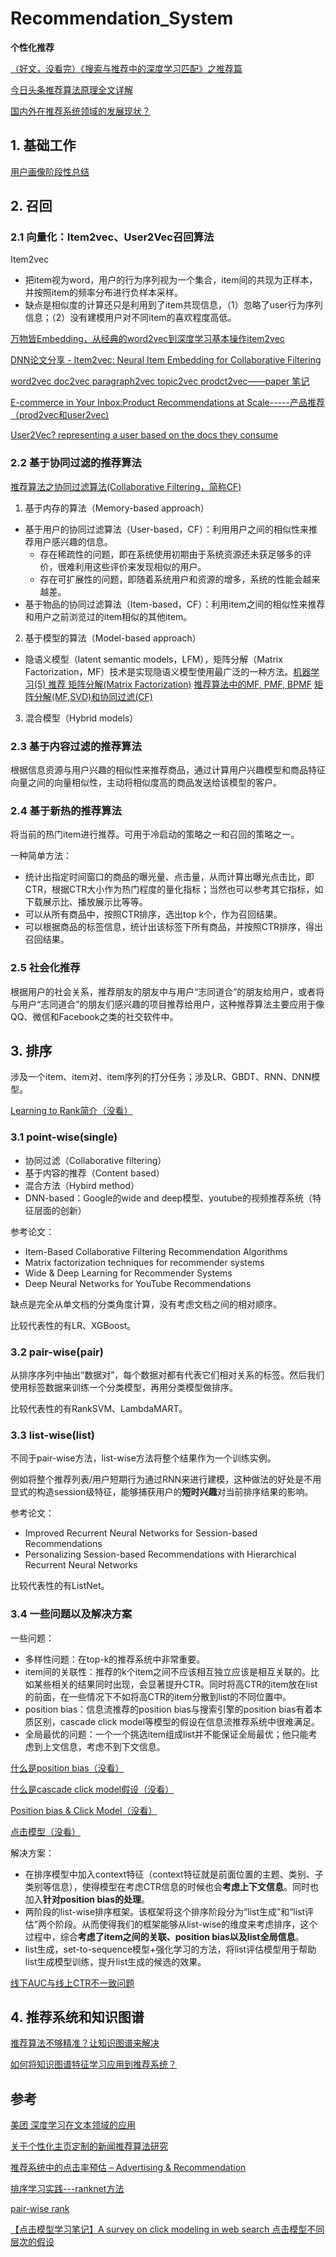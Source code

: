 # Recommendation\_System

**个性化推荐**

[（好文，没看完）《搜索与推荐中的深度学习匹配》之推荐篇](https://zhuanlan.zhihu.com/p/45849695)

[今日头条推荐算法原理全文详解](http://lusongsong.com/info/post/9829.html)

[国内外在推荐系统领域的发展现状？](https://www.zhihu.com/question/29531839/answer/554371884)

## 1. 基础工作

[用户画像阶段性总结](http://rongzijing.win/index.php/archives/182/)

## 2. 召回

### 2.1 向量化：Item2vec、User2Vec召回算法

Item2vec
* 把item视为word，用户的行为序列视为一个集合，item间的共现为正样本，并按照item的频率分布进行负样本采样。
* 缺点是相似度的计算还只是利用到了item共现信息，（1）忽略了user行为序列信息；（2）没有建模用户对不同item的喜欢程度高低。

[万物皆Embedding，从经典的word2vec到深度学习基本操作item2vec](https://zhuanlan.zhihu.com/p/53194407)

[DNN论文分享 - Item2vec: Neural Item Embedding for Collaborative Filtering](https://zhuanlan.zhihu.com/p/24339183)

[word2vec doc2vec paragraph2vec topic2vec prodct2vec——paper 笔记](https://blog.csdn.net/wang2008start/article/details/78775289?utm_source=blogxgwz1)

[E-commerce in Your Inbox:Product Recommendations at Scale-----产品推荐（prod2vec和user2vec)](http://www.cnblogs.com/Lee-yl/p/9833279.html)

[User2Vec? representing a user based on the docs they consume](https://stackoverflow.com/questions/46426380/user2vec-representing-a-user-based-on-the-docs-they-consume)

### 2.2 基于协同过滤的推荐算法

[推荐算法之协同过滤算法(Collaborative Filtering，简称CF)](http://rongzijing.win/index.php/archives/40/)

1. 基于内存的算法（Memory-based approach）
* 基于用户的协同过滤算法（User-based，CF）：利用用户之间的相似性来推荐用户感兴趣的信息。
  * 存在稀疏性的问题，即在系统使用初期由于系统资源还未获足够多的评价，很难利用这些评价来发现相似的用户。
  * 存在可扩展性的问题，即随着系统用户和资源的增多，系统的性能会越来越差。
* 基于物品的协同过滤算法（Item-based，CF）：利用item之间的相似性来推荐和用户之前浏览过的item相似的其他item。

2. 基于模型的算法（Model-based approach）
* 隐语义模型（latent semantic models，LFM），矩阵分解（Matrix Factorization，MF）技术是实现隐语义模型使用最广泛的一种方法。[机器学习(5) 推荐 矩阵分解(Matrix Factorization)](https://blog.csdn.net/GZHermit/article/details/73920755) [推荐算法中的MF, PMF, BPMF](https://blog.csdn.net/shulixu/article/details/75349138) [矩阵分解(MF,SVD)和协同过滤(CF)](https://blog.csdn.net/u012151283/article/details/77716085)

3. 混合模型（Hybrid models）

### 2.3 基于内容过滤的推荐算法

根据信息资源与用户兴趣的相似性来推荐商品，通过计算用户兴趣模型和商品特征向量之间的向量相似性，主动将相似度高的商品发送给该模型的客户。

### 2.4 基于新热的推荐算法

将当前的热门item进行推荐。可用于冷启动的策略之一和召回的策略之一。

一种简单方法：
* 统计出指定时间窗口的商品的曝光量、点击量，从而计算出曝光点击比，即CTR，根据CTR大小作为热门程度的量化指标；当然也可以参考其它指标，如下载展示比、播放展示比等等。
* 可以从所有商品中，按照CTR排序，选出top k个，作为召回结果。
* 可以根据商品的标签信息，统计出该标签下所有商品，并按照CTR排序，得出召回结果。

### 2.5 社会化推荐

根据用户的社会关系，推荐朋友的朋友中与用户“志同道合”的朋友给用户，或者将与用户“志同道合”的朋友们感兴趣的项目推荐给用户，这种推荐算法主要应用于像QQ、微信和Facebook之类的社交软件中。

## 3. 排序

涉及一个item、item对、item序列的打分任务；涉及LR、GBDT、RNN、DNN模型。

[Learning to Rank简介（没看）](https://www.cnblogs.com/bentuwuying/p/6681943.html)

### 3.1 point-wise(single)

* 协同过滤（Collaborative filtering）
* 基于内容的推荐（Content based）
* 混合方法（Hybird method）
* DNN-based：Google的wide and deep模型、youtube的视频推荐系统（特征层面的创新）

参考论文：

* Item-Based Collaborative Filtering Recommendation Algorithms
* Matrix factorization techniques for recommender systems
* Wide & Deep Learning for Recommender Systems
* Deep Neural Networks for YouTube Recommendations

缺点是完全从单文档的分类角度计算，没有考虑文档之间的相对顺序。

比较代表性的有LR、XGBoost。

### 3.2 pair-wise(pair)

从排序序列中抽出“数据对”，每个数据对都有代表它们相对关系的标签。然后我们使用标签数据来训练一个分类模型，再用分类模型做排序。

比较代表性的有RankSVM、LambdaMART。

### 3.3 list-wise(list)

不同于pair-wise方法，list-wise方法将整个结果作为一个训练实例。

例如将整个推荐列表/用户短期行为通过RNN来进行建模，这种做法的好处是不用显式的构造session级特征，能够捕获用户的**短时兴趣**对当前排序结果的影响。

参考论文：

* Improved Recurrent Neural Networks for Session-based Recommendations
* Personalizing Session-based Recommendations with Hierarchical Recurrent Neural Networks

比较代表性的有ListNet。

### 3.4 一些问题以及解决方案

一些问题：

* 多样性问题：在top-k的推荐系统中非常重要。
* item间的关联性：推荐的k个item之间不应该相互独立应该是相互关联的。比如某些相关的结果同时出现，会显著提升CTR。同时将高CTR的item放在list的前面，在一些情况下不如将高CTR的item分散到list的不同位置中。
* position bias：信息流推荐的position bias与搜索引擎的position bias有着本质区别，cascade click model等模型的假设在信息流推荐系统中很难满足。
* 全局最优的问题：一个一个挑选item组成list并不能保证全局最优；他只能考虑到上文信息，考虑不到下文信息。

[什么是position bias（没看）](https://www.google.com.hk/search?safe=strict&ei=tBcIXK3EOou9rQHT3KD4Bw&q=%E4%BB%80%E4%B9%88%E6%98%AFposition+bias&oq=%E4%BB%80%E4%B9%88%E6%98%AFposition+bias&gs_l=psy-ab.3...17177.19764..19910...0.0..0.199.1857.0j10......0....1..gws-wiz.......0i71.DjuOs9x7x9w)

[什么是cascade click model假设（没看）](https://www.google.com.hk/search?safe=strict&biw=1412&bih=697&ei=ZhgIXOa0J8vd9QON-oXIDw&q=%E4%BB%80%E4%B9%88%E6%98%AFcascade+click+model%E5%81%87%E8%AE%BE&oq=%E4%BB%80%E4%B9%88%E6%98%AFcascade+click+model%E5%81%87%E8%AE%BE&gs_l=psy-ab.3..33i160l3.4499.10202..10365...1.0..0.232.3490.0j12j6......0....1..gws-wiz.zBqVi2vGHn8)

[Position bias & Click Model（没看）](https://haorenhao.github.io/2016/11/26/ClickModel/)

[点击模型（没看）](https://baike.baidu.com/item/%E7%82%B9%E5%87%BB%E6%A8%A1%E5%9E%8B/13677663?fr=aladdin)

解决方案：

* 在排序模型中加入context特征（context特征就是前面位置的主题、类别、子类别等信息），使得模型在考虑CTR信息的时候也会**考虑上下文信息**。同时也加入**针对position bias的处理**。
* 两阶段的list-wise排序框架。该框架将这个排序阶段分为“list生成”和“list评估”两个阶段。从而使得我们的框架能够从list-wise的维度来考虑排序，这个过程中，综合**考虑了item之间的关联、position bias以及list全局信息**。
* list生成，set-to-sequence模型+强化学习的方法，将list评估模型用于帮助list生成模型训练，提升list生成的候选的效果。

[线下AUC与线上CTR不一致问题](http://rongzijing.win/index.php/archives/199/)

## 4. 推荐系统和知识图谱

[推荐算法不够精准？让知识图谱来解决](https://www.msra.cn/zh-cn/news/features/embedding-knowledge-graph-in-recommendation-system-i)

[如何将知识图谱特征学习应用到推荐系统？](https://www.msra.cn/zh-cn/news/features/embedding-knowledge-graph-in-recommendation-system-ii)

## 参考

[美团 深度学习在文本领域的应用](https://tech.meituan.com/deep_learning_doc.html)

[关于个性化主页定制的新闻推荐算法研究](http://media.people.com.cn/n1/2016/0316/c402797-28203840.html)

[推荐系统中的点击率预估 – Advertising & Recommendation](http://itindex.net/detail/58640-%E6%8E%A8%E8%8D%90%E7%B3%BB%E7%BB%9F-%E7%82%B9%E5%87%BB%E7%8E%87-advertising)

[排序学习实践---ranknet方法](https://www.cnblogs.com/LBSer/p/4439542.html)

[pair-wise rank](http://www.doc88.com/p-6741372678601.html)

[【点击模型学习笔记】A survey on click modeling in web search 点击模型不同层次的假设](https://blog.csdn.net/xceman1997/article/details/29379369)
